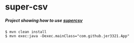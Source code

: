 super-csv
=========

##### Project showing how to use [supercsv](http://supercsv.sourceforge.net)
```
$ mvn clean install
$ mvn exec:java -Dexec.mainClass="com.github.jer3321.App"
```
